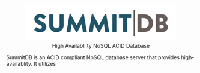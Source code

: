 <p align="center">
<img 
    src="resources/logo.png" 
    width="400" height="98" border="0" alt="SummitDB">
<br>
High Availablilty NoSQL ACID Database<br>
</p>


SummitDB is an ACID compliant NoSQL database server that provides high-availablity. It utilizes 
